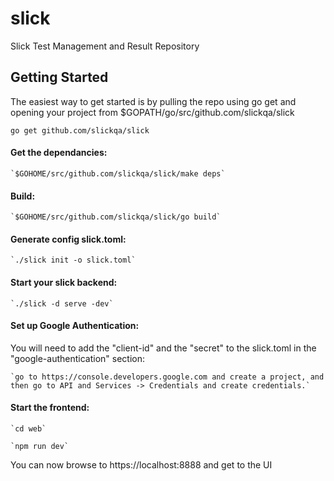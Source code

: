 # slick
Slick Test Management and Result Repository

## Getting Started 
The easiest way to get started is by pulling the repo using go get and opening your project from $GOPATH/go/src/github.com/slickqa/slick

  `go get github.com/slickqa/slick`

#### Get the dependancies:
    `$GOHOME/src/github.com/slickqa/slick/make deps`

#### Build:

    `$GOHOME/src/github.com/slickqa/slick/go build`
  
#### Generate config slick.toml:

    `./slick init -o slick.toml`
  
#### Start your slick backend:

    `./slick -d serve -dev`
  
#### Set up Google Authentication: 

You will need to add the "client-id" and the "secret" to the slick.toml in the "google-authentication" section:
    
    `go to https://console.developers.google.com and create a project, and then go to API and Services -> Credentials and create credentials.`

#### Start the frontend: 

    `cd web`
    
    `npm run dev`
    
You can now browse to https://localhost:8888 and get to the UI
